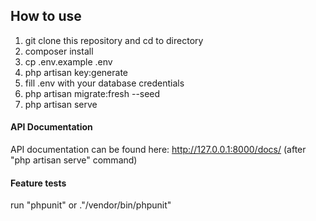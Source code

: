 ## How to use
1. git clone this repository and cd to directory
2. composer install
3. cp .env.example .env
4. php artisan key:generate
5. fill .env with your database credentials
6. php artisan migrate:fresh --seed
7. php artisan serve


#### API Documentation
API documentation can be found here: http://127.0.0.1:8000/docs/ (after "php artisan serve" command)

#### Feature tests
run "phpunit" or 
."/vendor/bin/phpunit"
